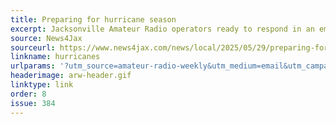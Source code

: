 ```yaml
---
title: Preparing for hurricane season
excerpt: Jacksonville Amateur Radio operators ready to respond in an emergency.
source: News4Jax
sourceurl: https://www.news4jax.com/news/local/2025/05/29/preparing-for-hurricane-season-jea-linemen-local-amateur-radio-operators-ready-to-respond-in-an-emergency/
linkname: hurricanes
urlparams: '?utm_source=amateur-radio-weekly&utm_medium=email&utm_campaign=newsletter'
headerimage: arw-header.gif
linktype: link
order: 8
issue: 384
---
```


